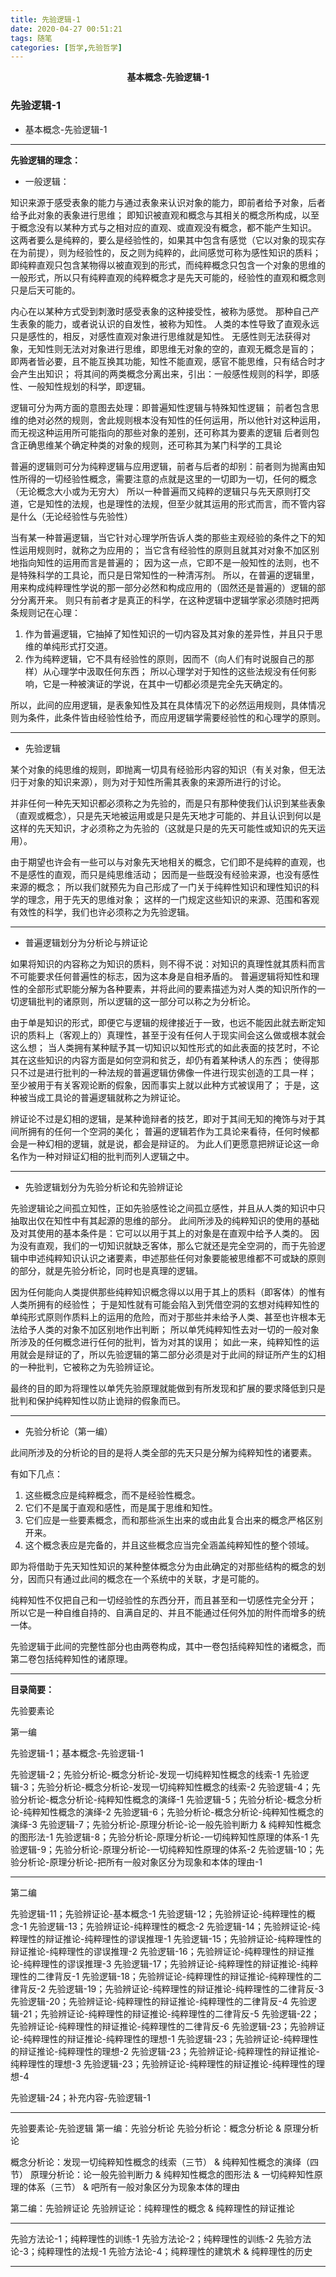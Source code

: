 ```yaml
---
title: 先验逻辑-1
date: 2020-04-27 00:51:21
tags: 随笔
categories: [哲学,先验哲学]
---
```


<center><strong>基本概念-先验逻辑-1</strong></center>

<!-- more -->

### 先验逻辑-1

* 基本概念-先验逻辑-1

---

**先验逻辑的理念：**

* 一般逻辑：

知识来源于感受表象的能力与通过表象来认识对象的能力，即前者给予对象，后者给予此对象的表象进行思维；
即知识被直观和概念与其相关的概念所构成，以至于概念没有以某种方式与之相对应的直观、或直观没有概念，都不能产生知识。
这两者要么是纯粹的，要么是经验性的，如果其中包含有感觉（它以对象的现实存在为前提），则为经验性的，反之则为纯粹的，此间感觉可称为感性知识的质料；
即纯粹直观只包含某物得以被直观到的形式，而纯粹概念只包含一个对象的思维的一般形式，所以只有纯粹直观的纯粹概念才是先天可能的，经验性的直观和概念则只是后天可能的。

内心在以某种方式受到刺激时感受表象的这种接受性，被称为感觉。
那种自己产生表象的能力，或者说认识的自发性，被称为知性。
人类的本性导致了直观永远只是感性的，相反，对感性直观对象进行思维就是知性。
无感性则无法获得对象，无知性则无法对对象进行思维，即思维无对象的空的，直观无概念是盲的；
即两者皆必要，且不能互换其功能，知性不能直观，感官不能思维，只有结合时才会产生出知识；
将其间的两类概念分离出来，引出：一般感性规则的科学，即感性、一般知性规划的科学，即逻辑。

逻辑可分为两方面的意图去处理：即普遍知性逻辑与特殊知性逻辑；
前者包含思维的绝对必然的规则，舍此规则根本没有知性的任何运用，所以他针对这种运用，而无视这种运用所可能指向的那些对象的差别，还可称其为要素的逻辑
后者则包含正确思维某个确定种类的对象的规则，还可称其为某门科学的工具论

普遍的逻辑则可分为纯粹逻辑与应用逻辑，前者与后者的却别：前者则为抛离由知性所得的一切经验性概念，需要注意的点就是这里的一切即为一切，任何的概念（无论概念大小或为无穷大）
所以一种普遍而又纯粹的逻辑只与先天原则打交道，它是知性的法规，也是理性的法规，但至少就其运用的形式而言，而不管内容是什么（无论经验性与先验性）

当有某一种普遍逻辑，当它针对心理学所告诉人类的那些主观经验的条件之下的知性运用规则时，就称之为应用的；
当它含有经验性的原则且就其对对象不加区别地指向知性的运用而言是普遍的；
因为这一点，它即不是一般知性的法则，也不是特殊科学的工具论，而只是日常知性的一种清泻剂。
所以，在普遍的逻辑里，用来构成纯粹理性学说的那一部分必然和构成应用的（固然还是普遍的）逻辑的部分分离开来。
则只有前者才是真正的科学，在这种逻辑中逻辑学家必须随时把两条规则记在心理：

1. 作为普遍逻辑，它抽掉了知性知识的一切内容及其对象的差异性，并且只于思维的单纯形式打交道。
2. 作为纯粹逻辑，它不具有经验性的原则，因而不（向人们有时说服自己的那样）从心理学中汲取任何东西；
所以心理学对于知性的这些法规没有任何影响，它是一种被演证的学说，在其中一切都必须是完全先天确定的。

所以，此间的应用逻辑，是表象知性及其在具体情况下的必然运用规则，具体情况则为条件，此条件皆由经验性给予，而应用逻辑学需要经验性的和心理学的原则。

---

* 先验逻辑

某个对象的纯思维的规则，即抛离一切具有经验形内容的知识（有关对象，但无法归于对象的知识来源），则为对于知性所需其表象的来源所进行的讨论。

并非任何一种先天知识都必须称之为先验的，而是只有那种使我们认识到某些表象（直观或概念），只是先天地被运用或是只是先天地才可能的、并且认识到何以是这样的先天知识，才必须称之为先验的（这就是只是的先天可能性或知识的先天运用）。

由于期望也许会有一些可以与对象先天地相关的概念，它们即不是纯粹的直观，也不是感性的直观，而只是纯思维活动；
因而是一些既没有经验来源，也没有感性来源的概念；
所以我们就预先为自己形成了一门关于纯粹性知识和理性知识的科学的理念，用于先天的思维对象；
这样的一门规定这些知识的来源、范围和客观有效性的科学，我们也许必须称之为先验逻辑。

---

* 普遍逻辑划分为分析论与辨证论

如果将知识的内容称之为知识的质料，则不得不说：对知识的真理性就其质料而言不可能要求任何普遍性的标志，因为这本身是自相矛盾的。
普遍逻辑将知性和理性的全部形式职能分解为各种要素，并将此间的要素描述为对人类的知识所作的一切逻辑批判的诸原则，所以逻辑的这一部分可以称之为分析论。

由于单是知识的形式，即便它与逻辑的规律接近于一致，也远不能因此就去断定知识的质料上（客观上的）真理性，甚至于没有任何人于现实间会这么做或根本就会这么想；
当人类拥有某种赋予其一切知识以知性形式的如此表面的技艺时，不论其在这些知识的内容方面是如何空洞和贫乏，却仍有着某种诱人的东西；
使得那只不过是进行批判的一种法规的普遍逻辑仿佛像一件进行现实创造的工具一样；
至少被用于有关客观论断的假象，因而事实上就以此种方式被误用了；
于是，这种被当成工具论的普遍逻辑就称之为辨证论。

辨证论不过是幻相的逻辑，是某种诡辩者的技艺，即对于其间无知的掩饰与对于其间所拥有的任何一个空洞的美化；
普遍的逻辑若作为工具论来看待，任何时候都会是一种幻相的逻辑，就是说，都会是辩证的。
为此人们更愿意把辨证论这一命名作为一种对辩证幻相的批判而列人逻辑之中。

---

* 先验逻辑划分为先验分析论和先验辨证论

先验逻辑论之间孤立知性，正如先验感性论之间孤立感性，并且从人类的知识中只抽取出仅在知性中有其起源的思维的部分。
此间所涉及的纯粹知识的使用的基础及对其使用的基本条件是：它可以以用于其上的对象是在直观中给予人类的。
因为没有直观，我们的一切知识就缺乏客体，那么它就还是完全空洞的，而于先验逻辑中申述纯粹知识认识之诸要素，申述那些任何对象要能被思维都不可或缺的原则的部分，就是先验分析论，同时也是真理的逻辑。

因为任何能向人类提供那些纯粹知识概念得以以用于其上的质料（即客体）的惟有人类所拥有的经验性；
于是知性就有可能会陷入到凭借空洞的玄想对纯粹知性的单纯形式原则作质料上的运用的危险，而对于那些并未给予人类、甚至也许根本无法给予人类的对象不加区别地作出判断；
所以单凭纯粹知性去对一切的一般对象所涉及的任何概念进行任何的批判，皆为对其的误用；
如此一来，纯粹知性的运用就会是辩证的了，所以先验逻辑的第二部分必须是对于此间的辩证所产生的幻相的一种批判，它被称之为先验辨证论。

最终的目的即为将理性以单凭先验原理就能做到有所发现和扩展的要求降低到只是批判和保护纯粹知性以防止诡辩的假象而已。

---

* 先验分析论（第一编）

此间所涉及的分析论的目的是将人类全部的先天只是分解为纯粹知性的诸要素。

有如下几点：
1. 这些概念应是纯粹概念，而不是经验性概念。
2. 它们不是属于直观和感性，而是属于思维和知性。
3. 它们应是一些要素概念，而和那些派生出来的或由此复合出来的概念严格区别开来。
4. 这个概念表应是完备的，并且这些概念应当完全涵盖纯粹知性的整个领域。

即为将借助于先天知性知识的某种整体概念分为由此确定的对那些结构的概念的划分，因而只有通过此间的概念在一个系统中的关联，才是可能的。

纯粹知性不仅把自己和一切经验性的东西分开，而且甚至和一切感性完全分开；
所以它是一种自维自持的、自满自足的、并且不能通过任何外加的附件而增多的统一体。

先验逻辑于此间的完整性部分也由两卷构成，其中一卷包括纯粹知性的诸概念，而第二卷包括纯粹知性的诸原理。

---

**目录简要：**

先验要素论

第一编

先验逻辑-1；基本概念-先验逻辑-1

先验逻辑-2；先验分析论-概念分析论-发现一切纯粹知性概念的线索-1
先验逻辑-3；先验分析论-概念分析论-发现一切纯粹知性概念的线索-2
先验逻辑-4；先验分析论-概念分析论-纯粹知性概念的演绎-1
先验逻辑-5；先验分析论-概念分析论-纯粹知性概念的演绎-2
先验逻辑-6；先验分析论-概念分析论-纯粹知性概念的演绎-3
先验逻辑-7；先验分析论-原理分析论-论一般先验判断力 & 纯粹知性概念的图形法-1
先验逻辑-8；先验分析论-原理分析论-一切纯粹知性原理的体系-1
先验逻辑-9；先验分析论-原理分析论-一切纯粹知性原理的体系-2
先验逻辑-10；先验分析论-原理分析论-把所有一般对象区分为现象和本体的理由-1

---

第二编

先验逻辑-11；先验辨证论-基本概念-1
先验逻辑-12；先验辨证论-纯粹理性的概念-1
先验逻辑-13；先验辨证论-纯粹理性的概念-2
先验逻辑-14；先验辨证论-纯粹理性的辩证推论-纯粹理性的谬误推理-1
先验逻辑-15；先验辨证论-纯粹理性的辩证推论-纯粹理性的谬误推理-2
先验逻辑-16；先验辨证论-纯粹理性的辩证推论-纯粹理性的谬误推理-3
先验逻辑-17；先验辨证论-纯粹理性的辩证推论-纯粹理性的二律背反-1
先验逻辑-18；先验辨证论-纯粹理性的辩证推论-纯粹理性的二律背反-2
先验逻辑-19；先验辨证论-纯粹理性的辩证推论-纯粹理性的二律背反-3
先验逻辑-20；先验辨证论-纯粹理性的辩证推论-纯粹理性的二律背反-4
先验逻辑-21；先验辨证论-纯粹理性的辩证推论-纯粹理性的二律背反-5
先验逻辑-22；先验辨证论-纯粹理性的辩证推论-纯粹理性的二律背反-6
先验逻辑-23；先验辨证论-纯粹理性的辩证推论-纯粹理性的理想-1
先验逻辑-23；先验辨证论-纯粹理性的辩证推论-纯粹理性的理想-2
先验逻辑-23；先验辨证论-纯粹理性的辩证推论-纯粹理性的理想-3
先验逻辑-23；先验辨证论-纯粹理性的辩证推论-纯粹理性的理想-4

先验逻辑-24；补充内容-先验逻辑-1

---

先验要素论-先验逻辑
第一编：先验分析论
先验分析论：概念分析论 & 原理分析论

概念分析论：发现一切纯粹知性概念的线索（三节） & 纯粹知性概念的演绎（四节）
原理分析论：论一般先验判断力 & 纯粹知性概念的图形法 & 一切纯粹知性原理的体系（三节） & 吧所有一般对象区分为现象本体的理由

第二编：先验辨证论
先验辨证论：纯粹理性的概念 & 纯粹理性的辩证推论

---

先验方法论-1；纯粹理性的训练-1
先验方法论-2；纯粹理性的训练-2
先验方法论-3；纯粹理性的法规-1
先验方法论-4；纯粹理性的建筑术 & 纯粹理性的历史

---



